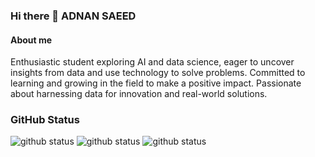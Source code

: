 ### Hi there 👋 ADNAN SAEED

#### About me
Enthusiastic student exploring AI and data science, eager to uncover insights from data and use technology to solve problems. Committed to learning and growing in the field to make a positive impact. Passionate about harnessing data for innovation and real-world solutions.

### GitHub Status
![github status](https://github-readme-stats.vercel.app/api?username=adnansaeed11)
![github status](https://github-readme-streak-stats.herokuapp.com/?user=adnansaeed11)
![github status](https://github-readme-stats.vercel.app/api/top-langs/?username=adnansaeed11)

<!--
**adnansaeed11/adnansaeed11** is a ✨ _special_ ✨ repository because its `README.md` (this file) appears on your GitHub profile.

Here are some ideas to get you started:

- 🔭 I’m currently working on ...
- 🌱 I’m currently learning ...
- 👯 I’m looking to collaborate on ...
- 🤔 I’m looking for help with ...
- 💬 Ask me about ...
- 📫 How to reach me: ...
- 😄 Pronouns: ...
- ⚡ Fun fact: ...
-->
